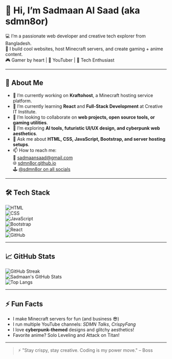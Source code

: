 # 👋 Hi, I’m Sadmaan Al Saad (aka sdmn8or)

💻 I’m a passionate web developer and creative tech explorer from Bangladesh.  
🚀 I build cool websites, host Minecraft servers, and create gaming + anime content.  
🎮 Gamer by heart | 🎥 YouTuber | 🧠 Tech Enthusiast  

---

## 🧠 About Me
- 🔭 I’m currently working on **Kraftohost**, a Minecraft hosting service platform.
- 🌱 I’m currently learning **React** and **Full-Stack Development** at Creative IT Institute.
- 👯 I’m looking to collaborate on **web projects, open source tools, or gaming utilities**.
- 🤔 I’m exploring **AI tools, futuristic UI/UX design, and cyberpunk web aesthetics**.
- 💬 Ask me about **HTML, CSS, JavaScript, Bootstrap, and server hosting setups**.
- 📫 How to reach me:  
  📧 sadmaansaad@gmail.com  
  🌐 [sdmn8or.github.io](https://sdmn8or.github.io)  
  🕹️ [@sdmn8or on all socials](https://facebook.com/sdmn8or)  

---

## 🛠️ Tech Stack
![HTML](https://img.shields.io/badge/HTML-E34F26?logo=html5&logoColor=white)  
![CSS](https://img.shields.io/badge/CSS-1572B6?logo=css3&logoColor=white)  
![JavaScript](https://img.shields.io/badge/JavaScript-F7DF1E?logo=javascript&logoColor=black)  
![Bootstrap](https://img.shields.io/badge/Bootstrap-7952B3?logo=bootstrap&logoColor=white)  
![React](https://img.shields.io/badge/React-20232A?logo=react&logoColor=61DAFB)  
![GitHub](https://img.shields.io/badge/GitHub-181717?logo=github&logoColor=white)

---

## 📈 GitHub Stats
![GitHub Streak](https://streak-stats.demolab.com?user=sdmn8or&theme=radical&hide_border=true)  
![Sadmaan's GitHub Stats](https://github-readme-stats.vercel.app/api?username=sdmn8or&show_icons=true&theme=radical&hide_border=true)  
![Top Langs](https://github-readme-stats.vercel.app/api/top-langs/?username=sdmn8or&layout=compact&theme=radical)

---

## ⚡ Fun Facts
- I make Minecraft servers for fun (and business 😎)
- I run multiple YouTube channels: *SDMN Talks*, *CrispyFang*
- I love **cyberpunk-themed** designs and glitchy aesthetics!
- Favorite anime? Solo Leveling and Attack on Titan!

---

> ⚡ "Stay crispy, stay creative. Coding is my power move." – Boss

